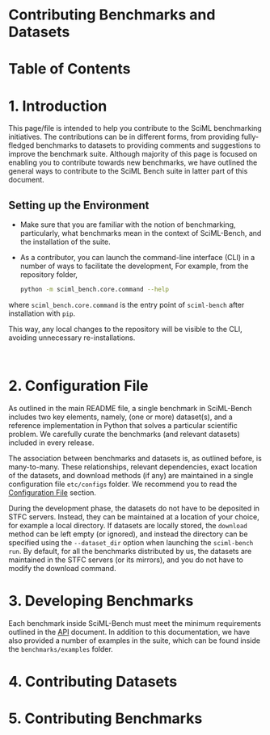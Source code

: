 # Contributing Benchmarks and Datasets 


# Table of Contents 


# 1. Introduction 

This page/file is intended to help you contribute to the SciML benchmarking initiatives. The contributions can be in different forms, from providing fully-fledged benchmarks to datasets to providing comments and suggestions to improve the benchmark suite. Although majority of this page is focused on enabling you to contribute towards new benchmarks, we have outlined the general ways to contribute to the SciML Bench suite in latter part of this document. 

##  Setting up the Environment

* Make sure that you are familiar with the notion of benchmarking, particularly, what benchmarks mean in the context of SciML-Bench, and the installation of the suite. 

* As a contributor, you can launch the command-line interface (CLI) in a number of ways to facilitate the development,  For example, from the repository folder,  

    ```sh
    python -m sciml_bench.core.command --help
    ```

where `sciml_bench.core.command` is the entry point of `sciml-bench`  after installation with `pip`. 

This way, any local changes to the repository will be visible to the CLI, avoiding unnecessary      re-installations.

​    

# 2.  Configuration File 

As outlined in the main README file, a single benchmark in SciML-Bench includes two key elements, namely, (one or more) dataset(s), and a reference implementation in Python that solves a particular scientific problem.  We carefully curate the benchmarks (and relevant datasets) included in every release. 


The association between benchmarks and datasets is, as outlined before, is many-to-many. These relationships, relevant dependencies,  exact location of the datasets, and download methods (if any) are maintained in a single configuration file `etc/configs` folder. We recommend you to read the [Configuration File](./configurations.md) section. 


During the development phase, the datasets do not have to  be deposited  in STFC servers.  Instead, they can be maintained at a location of your choice, for example a local directory. If datasets are locally stored, the `download` method can be left empty (or ignored), and instead the directory can be specified using the `--dataset_dir` option when launching the `sciml-bench run`.  By default, for all the benchmarks distributed by us, the datasets are maintained in the STFC servers (or its mirrors),  and you do not have to modify the download command. 


# 3. Developing Benchmarks

Each benchmark inside SciML-Bench must meet the minimum requirements outlined in the [API](./benchmark_API.md) document. In addition to this documentation, we have also provided a number of examples in the suite, which can be found inside the `benchmarks/examples` folder. 


# 4. Contributing Datasets 

# 5. Contributing Benchmarks 